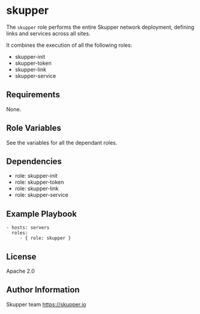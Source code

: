 skupper
=======

The `skupper` role performs the entire Skupper network deployment,
defining links and services across all sites.

It combines the execution of all the following roles:

* skupper-init
* skupper-token
* skupper-link
* skupper-service

Requirements
------------

None.

Role Variables
--------------

See the variables for all the dependant roles.

Dependencies
------------

* role: skupper-init
* role: skupper-token
* role: skupper-link
* role: skupper-service

Example Playbook
----------------

    - hosts: servers
      roles:
         - { role: skupper }

License
-------

Apache 2.0

Author Information
------------------

Skupper team
https://skupper.io
